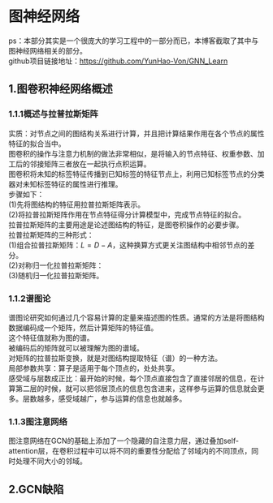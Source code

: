 # 图神经网络  
ps：本部分其实是一个很庞大的学习工程中的一部分而已，本博客截取了其中与图神经网络相关的部分。  
github项目链接地址：https://github.com/YunHao-Von/GNN_Learn   
## 1.图卷积神经网络概述  
### 1.1.1概述与拉普拉斯矩阵
实质：对节点之间的图结构关系进行计算，并且把计算结果作用在各个节点的属性特征的拟合当中。  
图卷积的操作与注意力机制的做法非常相似，是将输入的节点特征、权重参数、加工后的邻接矩阵三者放在一起执行点积运算。    
图卷积将未知的标签特征传播到已知标签的特征节点上，利用已知标签节点的分类器对未知标签特征的属性进行推理。  
步骤如下：  
(1)先将图结构的特征用拉普拉斯矩阵表示。    
(2)将拉普拉斯矩阵作用在节点特征得分计算模型中，完成节点特征的拟合。  
拉普拉斯矩阵的主要用途是论述图结构的特征，是图卷积操作的必要步骤。    
拉普拉斯矩阵的三种形式：  
(1)组合拉普拉斯矩阵：$L=D-A$，这种换算方式更关注图结构中相邻节点的差分。  
(2)对称归一化拉普拉斯矩阵：  
(3)随机归一化拉普拉斯矩阵。    
### 1.1.2谱图论  
谱图论研究如何通过几个容易计算的定量来描述图的性质。通常的方法是将图结构数据编码成一个矩阵，然后计算矩阵的特征值。  
这个特征值就称为图的谱。   
被编码后的矩阵就可以被理解为图的谱域。  
对矩阵的拉普拉斯变换，就是对图结构提取特征（谱）的一种方法。  
局部参数共享：算子是适用于每个顶点的，处处共享。  
感受域与层数成正比：最开始的时候，每个顶点直接包含了直接邻居的信息，在计算第二层的时候，就可以把邻居顶点的信息包含进来，这样参与运算的信息就会更多。层数越多，感受域越广，参与运算的信息也就越多。  
### 1.1.3图注意网络  
图注意网络在GCN的基础上添加了一个隐藏的自注意力层，通过叠加self-attention层，在卷积过程中可以将不同的重要性分配给了邻域内的不同顶点，同时处理不同大小的邻域。  
## 2.GCN缺陷  
